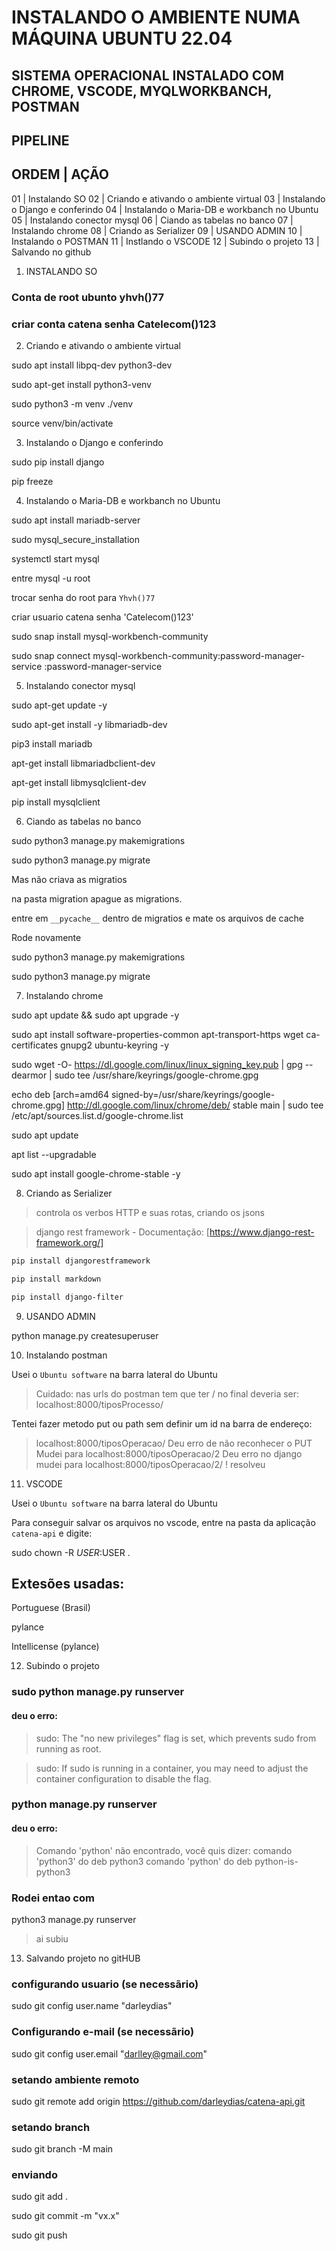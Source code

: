 # INSTALANDO O AMBIENTE NUMA MÁQUINA UBUNTU 22.04

## SISTEMA OPERACIONAL INSTALADO COM CHROME, VSCODE, MYQLWORKBANCH, POSTMAN

## PIPELINE

ORDEM | AÇÃO
-------------
01    | Instalando SO
02    | Criando e ativando o ambiente virtual
03    | Instalando o Django e conferindo
04    | Instalando o Maria-DB e workbanch no Ubuntu
05    | Instalando conector mysql
06    | Ciando as tabelas no banco
07    | Instalando chrome
08    | Criando as Serializer 
09    | USANDO ADMIN
10    | Instalando o POSTMAN
11    | Instlando o VSCODE
12    | Subindo o projeto
13    | Salvando no github



1. INSTALANDO SO

### Conta de root ubunto yhvh()77

### criar conta catena senha Catelecom()123



2. Criando e ativando o ambiente virtual

sudo apt install libpq-dev python3-dev

sudo apt-get install python3-venv

sudo python3 -m venv ./venv

source venv/bin/activate

3. Instalando o Django e conferindo

sudo pip install django

pip freeze

4. Instalando o Maria-DB e workbanch no Ubuntu

sudo apt install mariadb-server

sudo mysql_secure_installation

systemctl start mysql

entre mysql -u root 

trocar senha do root para `Yhvh()77`

criar usuario catena senha 'Catelecom()123'

sudo snap install mysql-workbench-community

sudo snap connect mysql-workbench-community:password-manager-service :password-manager-service


5. Instalando conector mysql

sudo apt-get update -y

sudo apt-get install -y libmariadb-dev

pip3 install mariadb

apt-get install libmariadbclient-dev

apt-get install libmysqlclient-dev

pip install mysqlclient

6. Ciando as tabelas no banco

sudo python3 manage.py makemigrations

sudo python3 manage.py migrate

Mas não criava as migratios

na pasta migration apague as migrations. 

entre em `__pycache__` dentro de migratios e mate os arquivos de cache

Rode novamente

sudo python3 manage.py makemigrations

sudo python3 manage.py migrate

7. Instalando chrome 

sudo apt update && sudo apt upgrade -y

sudo apt install software-properties-common apt-transport-https wget ca-certificates gnupg2 ubuntu-keyring -y

sudo wget -O- https://dl.google.com/linux/linux_signing_key.pub | gpg --dearmor | sudo tee /usr/share/keyrings/google-chrome.gpg

echo deb [arch=amd64 signed-by=/usr/share/keyrings/google-chrome.gpg] http://dl.google.com/linux/chrome/deb/ stable main | sudo tee /etc/apt/sources.list.d/google-chrome.list

sudo apt update

apt list --upgradable

sudo apt install google-chrome-stable -y

8. Criando as Serializer 

> controla os verbos HTTP e suas rotas, criando os jsons

> django rest framework - Documentação:  [https://www.django-rest-framework.org/]

~~~ bash
pip install djangorestframework

pip install markdown  

pip install django-filter 
~~~

9. USANDO ADMIN

python manage.py createsuperuser

10. Instalando postman

Usei o `Ubuntu software` na barra lateral do Ubuntu

> Cuidado: nas urls do postman tem que ter / no final 
> deveria ser: localhost:8000/tiposProcesso/

Tentei fazer metodo put ou path sem definir um id na barra de endereço:
> localhost:8000/tiposOperacao/
Deu erro de não reconhecer o PUT
> Mudei para localhost:8000/tiposOperacao/2
Deu erro no django
> mudei para localhost:8000/tiposOperacao/2/
! resolveu

11. VSCODE

Usei o `Ubuntu software` na barra lateral do Ubuntu

Para conseguir salvar os arquivos no vscode, entre na pasta da aplicação `catena-api` e digite:

sudo chown -R $USER:$USER .


## Extesões usadas:

Portuguese (Brasil)

pylance

Intellicense (pylance)

12. Subindo o projeto

### sudo python manage.py runserver

#### deu o erro:

> sudo: The "no new privileges" flag is set, which prevents sudo from running as root.

> sudo: If sudo is running in a container, you may need to adjust the container configuration to disable the flag.

### python manage.py runserver

#### deu o erro:

> Comando 'python' não encontrado, você quis dizer:
> comando 'python3' do deb python3
> comando 'python' do deb python-is-python3

### Rodei entao com 

python3 manage.py runserver

> ai subiu

13. Salvando projeto no gitHUB 

### configurando usuario (se necessãrio)

sudo git config user.name "darleydias"

### Configurando e-mail (se necessãrio)

sudo git config user.email "darlley@gmail.com"

### setando ambiente remoto

sudo git remote add origin https://github.com/darleydias/catena-api.git

### setando branch 

sudo git branch -M main

### enviando 

sudo git add .

sudo git commit -m "vx.x"

sudo git push


